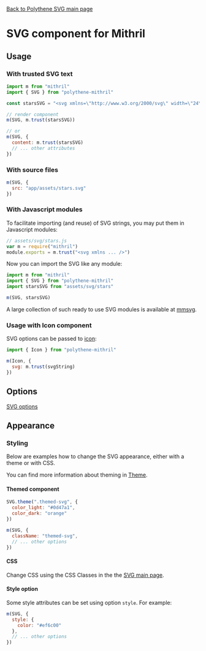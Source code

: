 [Back to Polythene SVG main page](SVG.md)

# SVG component for Mithril



## Usage

### With trusted SVG text

~~~javascript
import m from "mithril"
import { SVG } from "polythene-mithril"

const starsSVG = "<svg xmlns=\"http://www.w3.org/2000/svg\" width=\"24\" height=\"24\" viewBox=\"0 0 24 24\"><path d=\"M11.99 2C6.47 2 2 6.48 2 12s4.47 10 9.99 10C17.52 22 22 17.52 22 12S17.52 2 11.99 2zm4.24 16L12 15.45 7.77 18l1.12-4.81-3.73-3.23 4.92-.42L12 5l1.92 4.53 4.92.42-3.73 3.23L16.23 18z\"/></svg>"

// render component
m(SVG, m.trust(starsSVG))

// or
m(SVG, {
  content: m.trust(starsSVG)
  // ... other attributes
})
~~~

### With source files

~~~javascript
m(SVG, {
  src: "app/assets/stars.svg"
})
~~~

### With Javascript modules

To facilitate importing (and reuse) of SVG strings, you may put them in Javascript modules:

~~~javascript
// assets/svg/stars.js
var m = require("mithril")
module.exports = m.trust("<svg xmlns ... />")
~~~

Now you can import the SVG like any module:

~~~javascript
import m from "mithril"
import { SVG } from "polythene-mithril"
import starsSVG from "assets/svg/stars"

m(SVG, starsSVG)
~~~

A large collection of such ready to use SVG modules is available at [mmsvg](https://github.com/ArthurClemens/mmsvg).


### Usage with Icon component

SVG options can be passed to [icon](Icon-mithril.md):

~~~javascript
import { Icon } from "polythene-mithril"

m(Icon, {
  svg: m.trust(svgString)
})
~~~



## Options

[SVG options](SVG.md)



## Appearance

### Styling

Below are examples how to change the SVG appearance, either with a theme or with CSS.

You can find more information about theming in [Theme](Theme.md).

#### Themed component

~~~javascript
SVG.theme(".themed-svg", {
  color_light: "#0d47a1",
  color_dark: "orange"
})

m(SVG, {
  className: "themed-svg",
  // ... other options
})
~~~

#### CSS

Change CSS using the CSS Classes in the the [SVG main page](SVG.md).

#### Style option

Some style attributes can be set using option `style`. For example:

~~~javascript
m(SVG, {
  style: {
    color: "#ef6c00"
  },
  // ... other options
})
~~~
